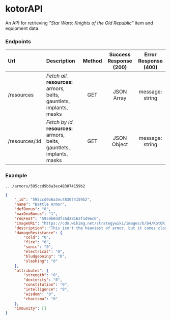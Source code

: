 # kotorAPI
An API for retrieving *"Star Wars: Knights of the Old Republic"* item and equipment data.

### Endpoints
| **Url** | **Description** | **Method** | **Success Response (200)** | **Error Response (400)** |
|:--- | :--- | :---: | :---: | :---: |
| /resources | *Fetch all.* <br>**resources:** armors, belts, gauntlets, implants, masks|GET|JSON Array|message: string|
| /resources/:id | *Fetch by id.* <br>**resources:** armors, belts, gauntlets, implants, masks |GET|JSON Object|message: string|

### Example
```
.../armors/595ccd9b6a3ec483074159b2
```

```JSON
{
    "_id": "595ccd9b6a3ec483074159b2",
    "name": "Battle Armor",
    "defBonus": "8",
    "maxDexBonus": "1",
    "reqFeat": "5959b0ddf36d28163f1d9ec6",
    "imageURL": "https://cdn.wikimg.net/strategywiki/images/b/b4/KotOR_Item_Battle_Armor.png",
    "description": "This isn't the heaviest of armor, but it comes close. Designed for heavy militias, it has the protection needed to keep a soldier alive during ranged combat with massive weapons.",
    "damageResistance": {
        "cold": "0",
        "fire": "0",
        "sonic": "0",
        "electrical": "0",
        "bludgeoning": "0",
        "slashing": "0"
    },
    "attributes": {
        "strength": "0",
        "dexterity": "0",
        "constitution": "0",
        "intelligence": "0",
        "wisdom": "0",
        "charisma": "0"
    },
    "immunity": []
}
```
